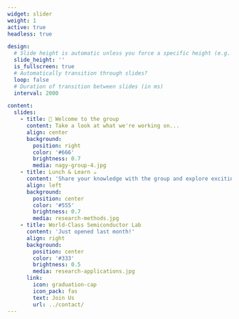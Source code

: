 ```yaml
---
widget: slider
weight: 1
active: true
headless: true

design:
  # Slide height is automatic unless you force a specific height (e.g. '400px')
  slide_height: ''
  is_fullscreen: true
  # Automatically transition through slides?
  loop: false
  # Duration of transition between slides (in ms)
  interval: 2000

content:
  slides:
    - title: 👋 Welcome to the group
      content: Take a look at what we're working on...
      align: center
      background:
        position: right
        color: '#666'
        brightness: 0.7
        media: nagy-group-4.jpg
    - title: Lunch & Learn ☕️
      content: 'Share your knowledge with the group and explore exciting new topics together!'
      align: left
      background:
        position: center
        color: '#555'
        brightness: 0.7
        media: research-methods.jpg
    - title: World-Class Semiconductor Lab
      content: 'Just opened last month!'
      align: right
      background:
        position: center
        color: '#333'
        brightness: 0.5
        media: research-applications.jpg
      link:
        icon: graduation-cap
        icon_pack: fas
        text: Join Us
        url: ../contact/
---
```

